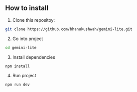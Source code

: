## How to install

1. Clone this repositoy:

```bash
git clone https://github.com/bhanukushwah/gemini-lite.git
```

2. Go into project

```bash
cd gemini-lite
```

3. Install dependencies

```bash
npm install
```

4. Run project

```bash
npm run dev
```
